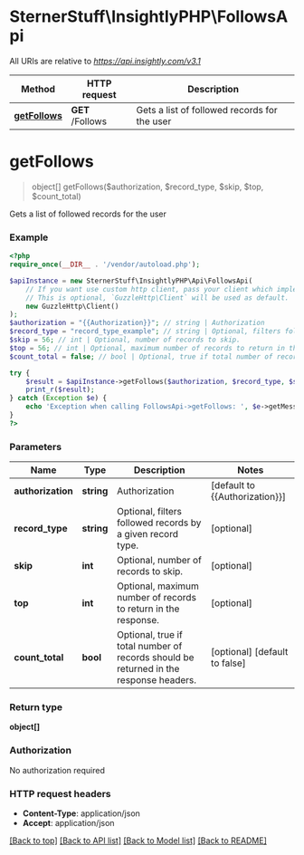 # SternerStuff\InsightlyPHP\FollowsApi

All URIs are relative to *https://api.insightly.com/v3.1*

Method | HTTP request | Description
------------- | ------------- | -------------
[**getFollows**](FollowsApi.md#getFollows) | **GET** /Follows | Gets a list of followed records for the user


# **getFollows**
> object[] getFollows($authorization, $record_type, $skip, $top, $count_total)

Gets a list of followed records for the user

### Example
```php
<?php
require_once(__DIR__ . '/vendor/autoload.php');

$apiInstance = new SternerStuff\InsightlyPHP\Api\FollowsApi(
    // If you want use custom http client, pass your client which implements `GuzzleHttp\ClientInterface`.
    // This is optional, `GuzzleHttp\Client` will be used as default.
    new GuzzleHttp\Client()
);
$authorization = "{{Authorization}}"; // string | Authorization
$record_type = "record_type_example"; // string | Optional, filters followed records by a given record type.
$skip = 56; // int | Optional, number of records to skip.
$top = 56; // int | Optional, maximum number of records to return in the response.
$count_total = false; // bool | Optional, true if total number of records should be returned in the response headers.

try {
    $result = $apiInstance->getFollows($authorization, $record_type, $skip, $top, $count_total);
    print_r($result);
} catch (Exception $e) {
    echo 'Exception when calling FollowsApi->getFollows: ', $e->getMessage(), PHP_EOL;
}
?>
```

### Parameters

Name | Type | Description  | Notes
------------- | ------------- | ------------- | -------------
 **authorization** | **string**| Authorization | [default to {{Authorization}}]
 **record_type** | **string**| Optional, filters followed records by a given record type. | [optional]
 **skip** | **int**| Optional, number of records to skip. | [optional]
 **top** | **int**| Optional, maximum number of records to return in the response. | [optional]
 **count_total** | **bool**| Optional, true if total number of records should be returned in the response headers. | [optional] [default to false]

### Return type

**object[]**

### Authorization

No authorization required

### HTTP request headers

 - **Content-Type**: application/json
 - **Accept**: application/json

[[Back to top]](#) [[Back to API list]](../../README.md#documentation-for-api-endpoints) [[Back to Model list]](../../README.md#documentation-for-models) [[Back to README]](../../README.md)

